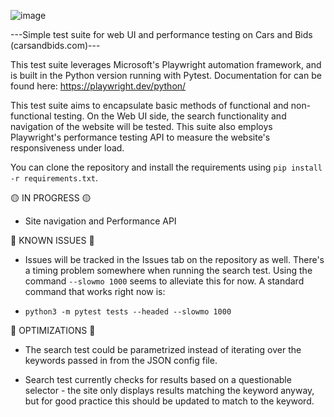 ![image](https://github.com/MCreasey3/Cars-and-Bids-Testing/assets/24724351/c2cdc3f8-b3ba-4711-a30b-b5dc5a399326)


---Simple test suite for web UI and performance testing on Cars and Bids (carsandbids.com)--- 

This test suite leverages Microsoft's Playwright automation framework, and is built in the Python version running with Pytest. Documentation for can be found here: https://playwright.dev/python/

This test suite aims to encapsulate basic methods of functional and non-functional testing. On the Web UI side, the search functionality and navigation of the website will be tested. This suite also employs Playwright's performance testing API to measure the website's responsiveness under load. 

You can clone the repository and install the requirements using `pip install -r requirements.txt`.

🟡 IN PROGRESS 🟡

- Site navigation and Performance API 

🔴 KNOWN ISSUES 🔴

- Issues will be tracked in the Issues tab on the repository as well.
There's a timing problem somewhere when running the search test. Using the command `--slowmo 1000` seems to alleviate this for now. A standard command that works right now is: 

- `python3 -m pytest tests --headed --slowmo 1000`

🔵 OPTIMIZATIONS 🔵

- The search test could be parametrized instead of iterating over the keywords passed in from the JSON config file.

- Search test currently checks for results based on a questionable selector - the site only displays results matching the keyword anyway, but for good practice this should be updated to match to the keyword. 


